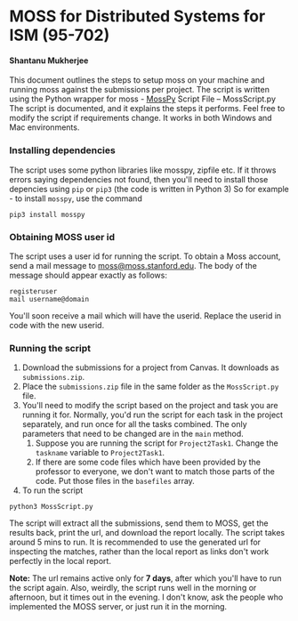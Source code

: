# MOSS for Distributed Systems for ISM (95-702)
#### Shantanu Mukherjee

This document outlines the steps to setup moss on your machine and running moss against the submissions per project. The script is written using the Python wrapper for moss - [MossPy](https://github.com/soachishti/moss.py)
Script File – MossScript.py
The script is documented, and it explains the steps it performs. Feel free to modify the script if requirements change. It works in both Windows and Mac environments.

### Installing dependencies
The script uses some python libraries like mosspy, zipfile etc. If it throws errors saying dependencies not found, then you'll need to install those depencies using `pip` or `pip3` (the code is written in Python 3)
So for example - to install `mosspy`, use the command
```
pip3 install mosspy
```

### Obtaining MOSS user id
The script uses a user id for running the script. 
To obtain a Moss account, send a mail message to moss@moss.stanford.edu. The body of the message should appear exactly as follows:
```
registeruser 
mail username@domain
```

You'll soon receive a mail which will have the userid. Replace the userid in code with the new userid.

### Running the script
1. Download the submissions for a project from Canvas. It downloads as `submissions.zip`.
2. Place the `submissions.zip` file in the same folder as the `MossScript.py` file.
3. You'll need to modify the script based on the project and task you are running it for. Normally, you'd run the script for each task in the project separately, and run once for all the tasks combined. The only parameters that need to be changed are in the `main` method.
    1. Suppose you are running the script for `Project2Task1`. Change the `taskname` variable to `Project2Task1`.
    2. If there are some code files which have been provided by the professor to everyone, we don't want to match those parts of the code. Put those files in the `basefiles` array. 
4. To run the script
```
python3 MossScript.py
```
The script will extract all the submissions, send them to MOSS, get the results back, print the url, and download the report locally. The script takes around 5 mins to run. It is recommended to use the generated url for inspecting the matches, rather than the local report as links don't work perfectly in the local report. 


**Note:** 
The url remains active only for **7 days**, after which you'll have to run the script again. 
Also, weirdly, the script runs well in the morning or afternoon, but it times out in the evening. I don't know, ask the people who implemented the MOSS server, or just run it in the morning. 
